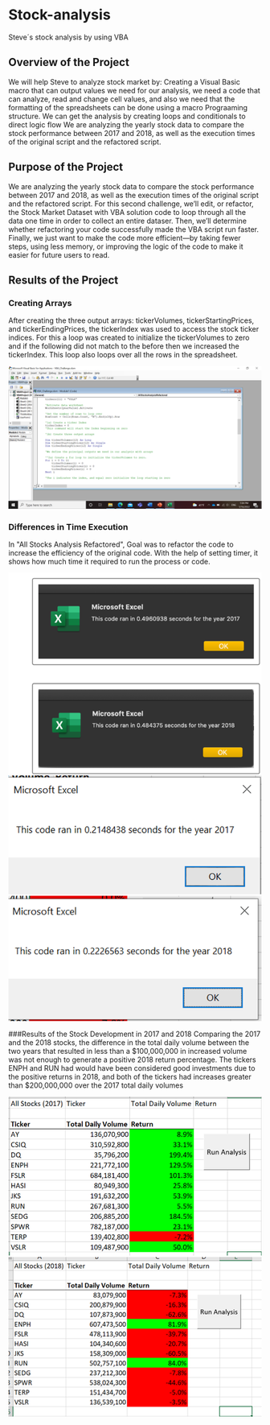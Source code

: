 # Stock-analysis
Steve´s stock analysis by using VBA

## Overview of the Project 
We will help Steve to analyze stock market by:
Creating a Visual Basic macro that can output values we need for our analysis, we need a code that can analyze, read and change cell values, and also we need that the formatting of the spreadsheets can be done using a macro Prograaming structure.
We can get the analysis by creating loops and conditionals to direct logic flow 
We are analyzing the yearly stock data to compare the stock performance between 2017 and 2018, as well as the execution times of the original script and the refactored script.

## Purpose of the Project 
We are analyzing the yearly stock data to compare the stock performance between 2017 and 2018, as well as the execution times of the original script and the refactored script.
For this second challenge, we’ll edit, or refactor, the Stock Market Dataset with VBA solution code to loop through all the data one time in order to collect an entire dataser. Then, we’ll determine whether refactoring your code successfully made the VBA script run faster. Finally, we just want to make the code more efficient—by taking fewer steps, using less memory, or improving the logic of the code to make it easier for future users to read.

## Results of the Project 
### Creating Arrays 
After creating the three output arrays: tickerVolumes, tickerStartingPrices, and tickerEndingPrices, the tickerIndex was used to access the stock ticker indices. For this a loop was created to initialize the tickerVolumes to zero and if the following did not match to the before then we increased the tickerIndex. This loop also loops over all the rows in the spreadsheet.

![Image](VBA_Challenge_Macro.png?raw=true)

### Differences in Time Execution
In "All Stocks Analysis Refactored", Goal was to refactor the code to increase the efficiency of the original code.
With the help of setting timer, it shows how much time it required to run the process or code.

![Image](VBA_Challenge_FirstResults.png?raw=true)
![Image](VBA_Challenge_Results2017Time.png?raw=true)
![Image](VBA_Challenge_Results2018Time.png?raw=true)

###Results of the Stock Development in 2017 and 2018
Comparing the 2017 and the 2018 stocks, the difference in the total daily volume between the two years that resulted in less than a $100,000,000 in increased volume was not enough to generate a positive 2018 return percentage. The tickers ENPH and RUN had would have been considered good investments due to the positive returns in 2018, and both of the tickers had increases greater than $200,000,000 over the 2017 total daily volumes

![Image](VBA_Challenge_Results2017.png?raw=true)
![Image](VBA_Chellenge_Results2018.png?raw=true)
